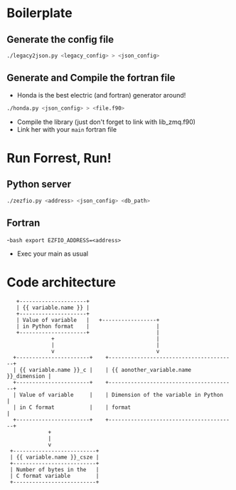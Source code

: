 # Boilerplate

## Generate the config file
```bash
./legacy2json.py <legacy_config> > <json_config>
```

## Generate and Compile the fortran file

- Honda is the best electric (and fortran) generator around!
```bash
./honda.py <json_config> > <file.f90>
```
- Compile the library (just don't forget to link with lib_zmq.f90)
- Link her with your `main` fortran file

# Run Forrest, Run!

## Python server
```bash
./zezfio.py <address> <json_config> <db_path>
```

## Fortran

-`bash export EZFIO_ADDRESS=<address>`
- Exec your main as usual

# Code architecture

```
   +---------------------+
   | {{ variable.name }} |
   +---------------------+
   | Value of variable   |   +-----------------+
   | in Python format    |                     |
   +---------------------+                     |
              +                                |
              |                                |
              v                                v
  +-----------------------+    +----------------------------------------+
  | {{ variable.name }}_c |    | {{ aonother_variable.name }}_dimension |
  +-----------------------+    +----------------------------------------+
  | Value of variable     |    | Dimension of the variable in Python    |
  | in C format           |    | format                                 |
  +-----------------------+    +----------------------------------------+
             +
             |
             v
 +--------------------------+
 | {{ variable.name }}_csze |
 +--------------------------+
 | Number of bytes in the   |
 | C format variable        |
 +--------------------------+
```
